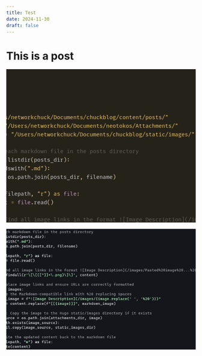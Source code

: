 ```yaml
---
title: Test
date: 2024-11-30
draft: false
---
```


# This is a post

![Image Description](/images/Pasted%20image%2020241130191826.png)

![Image Description](/images/Pasted%20image%2020241130192007.png)